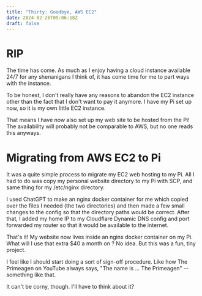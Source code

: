 ```yaml
---
title: "Thirty: Goodbye, AWS EC2"
date: 2024-02-26T05:06:18Z
draft: false
---
```

# RIP
The time has come. As much as I enjoy having a cloud instance available 24/7 for any shenanigans I think of, it has come time for me to part ways with the instance.

To be honest, I don't really have any reasons to abandon the EC2 instance other than the fact that I don't want to pay it anymore. I have my Pi set up now, so it is my own little EC2 instance.

That means I have now also set up my web site to be hosted from the Pi! The availability will probably not be comparable to AWS, but no one reads this anyways.

# Migrating from AWS EC2 to Pi
It was a quite simple process to migrate my EC2 web hosting to my Pi. All I had to do was copy my personal website directory to my Pi with SCP, and same thing for my /etc/nginx directory.

I used ChatGPT to make an nginx docker container for me which copied over the files I needed (the two directories) and then made a few small changes to the config so that the directory paths would be correct.
After that, I added my home IP to my Cloudflare Dynamic DNS config and port forwarded my router so that it would be available to the internet.

That's it! My website now lives inside an nginx docker container on my Pi. What will I use that extra $40 a month on ? No idea. But this was a fun, tiny project.

I feel like I should start doing a sort of sign-off procedure. Like how The Primeagen on YouTube always says, "The name is ... The Primeagen" -- something like that.

It can't be corny, though. I'll have to think about it?
